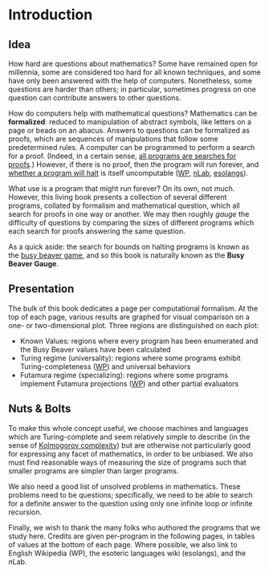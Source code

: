 # Introduction

## Idea

How hard are questions about mathematics? Some have remained open for
millennia, some are considered too hard for all known techniques, and some
have only been answered with the help of computers. Nonetheless, some
questions are harder than others; in particular, sometimes progress on one
question can contribute answers to other questions.

How do computers help with mathematical questions? Mathematics can be
**formalized**: reduced to manipulation of abstract symbols, like letters on a
page or beads on an abacus. Answers to questions can be formalized as proofs,
which are sequences of manipulations that follow some predetermined rules. A
computer can be programmed to perform a search for a proof. (Indeed, in a
certain sense, [all programs are searches for
proofs](https://ncatlab.org/nlab/show/proofs+as+programs).) However, if there
is no proof, then the program will run forever, and [whether a program will
halt](https://en.wikipedia.org/wiki/Halting_problem) is itself uncomputable
([WP](https://en.wikipedia.org/wiki/Computable_function),
[nLab](https://ncatlab.org/nlab/show/computability),
[esolangs](https://esolangs.org/wiki/Computable)).

What use is a program that might run forever? On its own, not much. However,
this living book presents a collection of several different programs, collated
by formalism and mathematical question, which all search for proofs in one way
or another. We may then roughly *gauge* the difficulty of questions by
comparing the sizes of different programs which each search for proofs
answering the same question.

As a quick aside: the search for bounds on halting programs is known as the
[busy beaver game](https://en.wikipedia.org/wiki/Busy_beaver), and so this
book is naturally known as the **Busy Beaver Gauge**.

## Presentation

The bulk of this book dedicates a page per computational formalism. At the top
of each page, various results are graphed for visual comparison on a one- or
two-dimensional plot. Three regions are distinguished on each plot:

* Known Values: regions where every program has been enumerated and the
  Busy Beaver values have been calculated
* Turing regime (universality): regions where some programs exhibit
  Turing-completeness ([WP](https://en.wikipedia.org/wiki/Turing_completeness))
  and universal behaviors
* Futamura regime (specializing): regions where some programs implement
  Futamura projections ([WP](https://en.wikipedia.org/wiki/Partial_evaluation))
  and other partial evaluators

## Nuts & Bolts

To make this whole concept useful, we choose machines and languages which are
Turing-complete and seem relatively simple to describe (in the sense of
[Kolmogorov complexity](https://en.wikipedia.org/wiki/Kolmogorov_complexity))
but are otherwise not particularly good for expressing any facet of
mathematics, in order to be unbiased. We also must find reasonable ways of
measuring the size of programs such that smaller programs are simpler than
larger programs.

We also need a good list of unsolved problems in mathematics. These problems
need to be questions; specifically, we need to be able to search for a
definite answer to the question using only one infinite loop or infinite
recursion.

Finally, we wish to thank the many folks who authored the programs that we
study here. Credits are given per-program in the following pages, in tables of
values at the bottom of each page. Where possible, we also link to English
Wikipedia (WP), the esoteric languages wiki (esolangs), and the *n*Lab.
